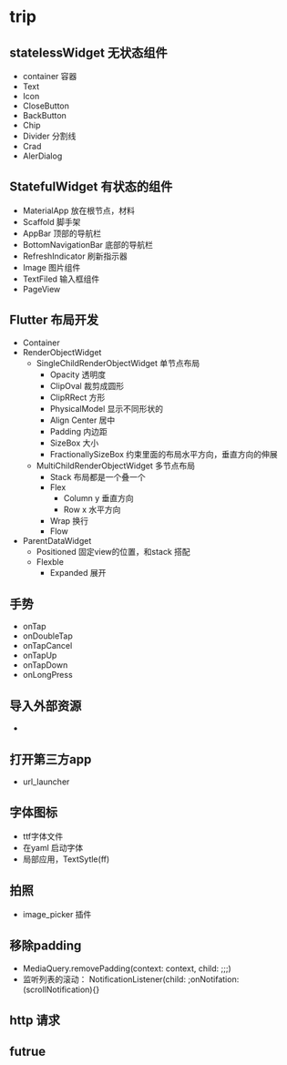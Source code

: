 # trip

## statelessWidget 无状态组件
   - container 容器
   - Text
   - Icon
   - CloseButton
   - BackButton
   - Chip 
   - Divider 分割线
   - Crad
   - AlerDialog
## StatefulWidget 有状态的组件
   - MaterialApp 放在根节点，材料
   - Scaffold 脚手架
   - AppBar  顶部的导航栏
   - BottomNavigationBar 底部的导航栏
   - RefreshIndicator 刷新指示器
   - Image 图片组件
   - TextFiled 输入框组件
   - PageView 
## Flutter 布局开发
   - Container
   - RenderObjectWidget
     - SingleChildRenderObjectWidget 单节点布局
       - Opacity 透明度
       - ClipOval 裁剪成圆形
       - ClipRRect 方形
       - PhysicalModel 显示不同形状的
       - Align Center 居中
       - Padding 内边距
       - SizeBox 大小
       - FractionallySizeBox 约束里面的布局水平方向，垂直方向的伸展
     - MultiChildRenderObjectWidget 多节点布局
       - Stack 布局都是一个叠一个
       - Flex 
         - Column y 垂直方向
         - Row x 水平方向
       - Wrap 换行
       - Flow
   - ParentDataWidget
     - Positioned 固定view的位置，和stack 搭配
     - Flexble
       - Expanded 展开
## 手势
   - onTap
   - onDoubleTap
   - onTapCancel
   - onTapUp
   - onTapDown
   - onLongPress
## 导入外部资源
   - 
## 打开第三方app
   - url_launcher
## 字体图标
  - ttf字体文件 
  - 在yaml 启动字体
  - 局部应用，TextSytle(ff)
## 拍照
  - image_picker 插件
## 移除padding
  - MediaQuery.removePadding(context: context, child: ;;;)
  - 监听列表的滚动： NotificationListener(child: ;onNotifation: (scrollNotification){}

## http 请求
## futrue